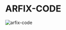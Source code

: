 # ARFIX-CODE



![arfix-code](https://github.com/FajarFE/ARFIX-CODE/blob/main/arfix-code.png?raw=true)

